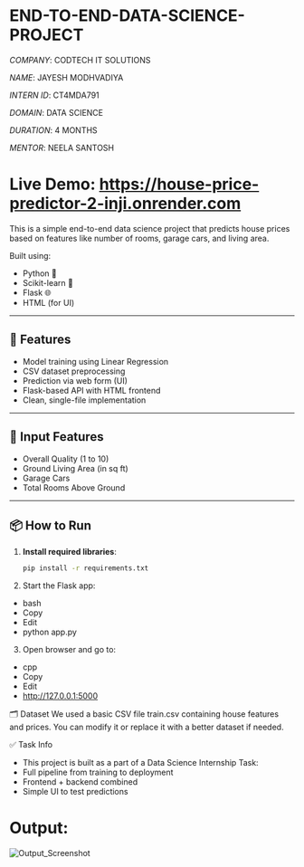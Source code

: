 # END-TO-END-DATA-SCIENCE-PROJECT

*COMPANY*: CODTECH IT SOLUTIONS

*NAME*: JAYESH MODHVADIYA

*INTERN ID*: CT4MDA791

*DOMAIN*: DATA SCIENCE

*DURATION*: 4 MONTHS

*MENTOR*: NEELA SANTOSH

# Live Demo: https://house-price-predictor-2-inji.onrender.com

This is a simple end-to-end data science project that predicts house prices based on features like number of rooms, garage cars, and living area.

Built using:
- Python 🐍
- Scikit-learn 🤖
- Flask 🌐
- HTML (for UI)

---

## 🚀 Features
- Model training using Linear Regression
- CSV dataset preprocessing
- Prediction via web form (UI)
- Flask-based API with HTML frontend
- Clean, single-file implementation

---

## 🧠 Input Features
- Overall Quality (1 to 10)
- Ground Living Area (in sq ft)
- Garage Cars
- Total Rooms Above Ground

---

## 📦 How to Run

1. **Install required libraries**:
   ```bash
   pip install -r requirements.txt
2. Start the Flask app:
  - bash
  - Copy
  - Edit
  - python app.py

3. Open browser and go to:
  - cpp
  - Copy
  - Edit
  - http://127.0.0.1:5000

🗂 Dataset
We used a basic CSV file train.csv containing house features and prices. You can modify it or replace it with a better dataset if needed.

✅ Task Info
- This project is built as a part of a Data Science Internship Task:
- Full pipeline from training to deployment
- Frontend + backend combined
- Simple UI to test predictions

# Output:

![Output_Screenshot](https://github.com/user-attachments/assets/7533a9ec-ce8d-44ff-a992-e15bf3820ee7)
